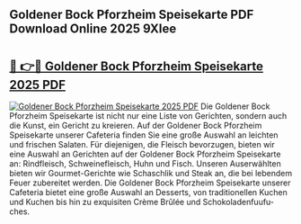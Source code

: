 ## Goldener Bock Pforzheim Speisekarte PDF Download Online 2025 9XIee

# <h2><a href="http://gc8n85.nevu.top/?p=Goldener+Bock+Pforzheim+Speisekarte">🔗 👉🔴 Goldener Bock Pforzheim Speisekarte 2025 PDF</a></h2>

[![Goldener Bock Pforzheim Speisekarte 2025 PDF](https://i.imgur.com/dBaPXMq.png)](http://gc8n85.nevu.top/?p=Goldener+Bock+Pforzheim+Speisekarte)
Die Goldener Bock Pforzheim Speisekarte ist nicht nur eine Liste von Gerichten, sondern auch die Kunst, ein Gericht zu kreieren. Auf der Goldener Bock Pforzheim Speisekarte unserer Cafeteria finden Sie eine große Auswahl an leichten und frischen Salaten. Für diejenigen, die Fleisch bevorzugen, bieten wir eine Auswahl an Gerichten auf der Goldener Bock Pforzheim Speisekarte an: Rindfleisch, Schweinefleisch, Huhn und Fisch. Unseren Auserwählten bieten wir Gourmet-Gerichte wie Schaschlik und Steak an, die bei lebendem Feuer zubereitet werden. Die Goldener Bock Pforzheim Speisekarte unserer Cafeteria bietet eine große Auswahl an Desserts, von traditionellen Kuchen und Kuchen bis hin zu exquisiten Crème Brûlée und Schokoladenfuufu-ches.

